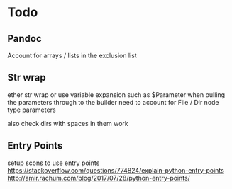 # Todo

## Pandoc

Account for arrays / lists in the exclusion list

## Str wrap

ether str wrap
or use variable expansion such as $Parameter
when pulling the parameters through to the builder
need to account for File / Dir node type parameters

also check dirs with spaces in them work

## Entry Points

setup scons to use entry points
https://stackoverflow.com/questions/774824/explain-python-entry-points
http://amir.rachum.com/blog/2017/07/28/python-entry-points/
